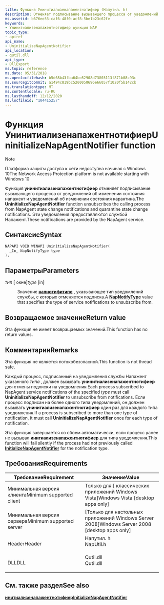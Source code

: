 ```yaml
---
title: Функция Унинитиализенапажентнотифиер (Напутил. h)
description: Отменяет подписывание вызывающего процесса от уведомлений об изменении состояния Напажент и уведомлений об изменении состояния карантина.
ms.assetid: b676ee33-caf6-48f0-acf8-5be1b23c62fe
keywords:
- Унинитиализенапажентнотифиер функция NAP
topic_type:
- apiref
api_name:
- UninitializeNapAgentNotifier
api_location:
- qutil.dll
api_type:
- DllExport
ms.topic: reference
ms.date: 05/31/2018
ms.openlocfilehash: b5d68b43fba64be82908d73803113f871b08c93c
ms.sourcegitcommit: a1494c819bc5200050696e66057f1020f5b142cb
ms.translationtype: MT
ms.contentlocale: ru-RU
ms.lasthandoff: 12/12/2020
ms.locfileid: "104415257"
---
```

# <a name="uninitializenapagentnotifier-function"></a><span data-ttu-id="0923a-104">Функция Унинитиализенапажентнотифиер</span><span class="sxs-lookup"><span data-stu-id="0923a-104">UninitializeNapAgentNotifier function</span></span>

> [!Note]  
> <span data-ttu-id="0923a-105">Платформа защиты доступа к сети недоступна начиная с Windows 10</span><span class="sxs-lookup"><span data-stu-id="0923a-105">The Network Access Protection platform is not available starting with Windows 10</span></span>

 

<span data-ttu-id="0923a-106">Функция **унинитиализенапажентнотифиер** отменяет подписывание вызывающего процесса от уведомлений об изменении состояния напажент и уведомлений об изменении состояния карантина.</span><span class="sxs-lookup"><span data-stu-id="0923a-106">The **UninitializeNapAgentNotifier** function unsubscribes the calling process from NapAgent state change notifications and quarantine state change notifications.</span></span> <span data-ttu-id="0923a-107">Эти уведомления предоставляются службой Напажент.</span><span class="sxs-lookup"><span data-stu-id="0923a-107">These notifications are provided by the NapAgent service.</span></span>

## <a name="syntax"></a><span data-ttu-id="0923a-108">Синтаксис</span><span class="sxs-lookup"><span data-stu-id="0923a-108">Syntax</span></span>


```C++
NAPAPI VOID WINAPI UninitializeNapAgentNotifier(
  _In_ NapNotifyType type
);
```



## <a name="parameters"></a><span data-ttu-id="0923a-109">Параметры</span><span class="sxs-lookup"><span data-stu-id="0923a-109">Parameters</span></span>

<dl> <dt>

<span data-ttu-id="0923a-110">*тип* \[ окне\]</span><span class="sxs-lookup"><span data-stu-id="0923a-110">*type* \[in\]</span></span>
</dt> <dd>

<span data-ttu-id="0923a-111">Значение [**напнотифитипе**](/windows/win32/api/naptypes/ne-naptypes-napnotifytype) , указывающее тип уведомлений службы, с которых отменяется подписка.</span><span class="sxs-lookup"><span data-stu-id="0923a-111">A [**NapNotifyType**](/windows/win32/api/naptypes/ne-naptypes-napnotifytype) value that specifies the type of service notifications to unsubscribe from.</span></span>

</dd> </dl>

## <a name="return-value"></a><span data-ttu-id="0923a-112">Возвращаемое значение</span><span class="sxs-lookup"><span data-stu-id="0923a-112">Return value</span></span>

<span data-ttu-id="0923a-113">Эта функция не имеет возвращаемых значений.</span><span class="sxs-lookup"><span data-stu-id="0923a-113">This function has no return values.</span></span>

## <a name="remarks"></a><span data-ttu-id="0923a-114">Комментарии</span><span class="sxs-lookup"><span data-stu-id="0923a-114">Remarks</span></span>

<span data-ttu-id="0923a-115">Эта функция не является потокобезопасной.</span><span class="sxs-lookup"><span data-stu-id="0923a-115">This function is not thread safe.</span></span>

<span data-ttu-id="0923a-116">Каждый процесс, подписанный на уведомления службы Напажент указанного *типа* , должен вызывать **унинитиализенапажентнотифиер** для отмены подписки на уведомления.</span><span class="sxs-lookup"><span data-stu-id="0923a-116">Each process subscribed to NapAgent service notifications of the specified *type* must call **UninitializeNapAgentNotifier** to unsubscribe from notifications.</span></span> <span data-ttu-id="0923a-117">Если процесс подписан на более одного типа уведомлений, он должен вызывать **унинитиализенапажентнотифиер** один раз для каждого типа уведомления.</span><span class="sxs-lookup"><span data-stu-id="0923a-117">If a process is subscribed to more than one type of notification, it must call **UninitializeNapAgentNotifier** once for each type of notification.</span></span>

<span data-ttu-id="0923a-118">Эта функция завершается со сбоем автоматически, если процесс ранее не вызывал [**инитиализенапажентнотифиер**](initializenapagentnotifier.md) для типа уведомления.</span><span class="sxs-lookup"><span data-stu-id="0923a-118">This function will fail silently if the process had not previously called [**InitializeNapAgentNotifier**](initializenapagentnotifier.md) for the notification type.</span></span>

## <a name="requirements"></a><span data-ttu-id="0923a-119">Требования</span><span class="sxs-lookup"><span data-stu-id="0923a-119">Requirements</span></span>



| <span data-ttu-id="0923a-120">Требование</span><span class="sxs-lookup"><span data-stu-id="0923a-120">Requirement</span></span> | <span data-ttu-id="0923a-121">Значение</span><span class="sxs-lookup"><span data-stu-id="0923a-121">Value</span></span> |
|-------------------------------------|--------------------------------------------------------------------------------------|
| <span data-ttu-id="0923a-122">Минимальная версия клиента</span><span class="sxs-lookup"><span data-stu-id="0923a-122">Minimum supported client</span></span><br/> | <span data-ttu-id="0923a-123">Только для \[ классических приложений Windows Vista\]</span><span class="sxs-lookup"><span data-stu-id="0923a-123">Windows Vista \[desktop apps only\]</span></span><br/>                                       |
| <span data-ttu-id="0923a-124">Минимальная версия сервера</span><span class="sxs-lookup"><span data-stu-id="0923a-124">Minimum supported server</span></span><br/> | <span data-ttu-id="0923a-125">\[Только для настольных приложений Windows Server 2008\]</span><span class="sxs-lookup"><span data-stu-id="0923a-125">Windows Server 2008 \[desktop apps only\]</span></span><br/>                                 |
| <span data-ttu-id="0923a-126">Header</span><span class="sxs-lookup"><span data-stu-id="0923a-126">Header</span></span><br/>                   | <dl> <span data-ttu-id="0923a-127"><dt>Напутил. h</dt></span><span class="sxs-lookup"><span data-stu-id="0923a-127"><dt>NapUtil.h</dt></span></span> </dl> |
| <span data-ttu-id="0923a-128">DLL</span><span class="sxs-lookup"><span data-stu-id="0923a-128">DLL</span></span><br/>                      | <dl> <span data-ttu-id="0923a-129"><dt>Qutil.dll</dt></span><span class="sxs-lookup"><span data-stu-id="0923a-129"><dt>Qutil.dll</dt></span></span> </dl> |



## <a name="see-also"></a><span data-ttu-id="0923a-130">См. также раздел</span><span class="sxs-lookup"><span data-stu-id="0923a-130">See also</span></span>

<dl> <dt>

[<span data-ttu-id="0923a-131">**инитиализенапажентнотифиер**</span><span class="sxs-lookup"><span data-stu-id="0923a-131">**InitializeNapAgentNotifier**</span></span>](initializenapagentnotifier.md)
</dt> </dl>

 

 





